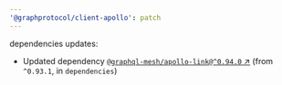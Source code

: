 ```yaml
---
'@graphprotocol/client-apollo': patch
---
```


dependencies updates:

- Updated dependency [`@graphql-mesh/apollo-link@^0.94.0` ↗︎](https://www.npmjs.com/package/@graphql-mesh/apollo-link/v/0.94.0) (from `^0.93.1`, in `dependencies`)
